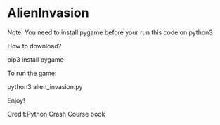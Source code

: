 # AlienInvasion
Note: You need to install pygame before your run this code on python3

How to download?

pip3 install pygame

To run the game:

python3 alien_invasion.py

Enjoy!

Credit:Python Crash Course book
